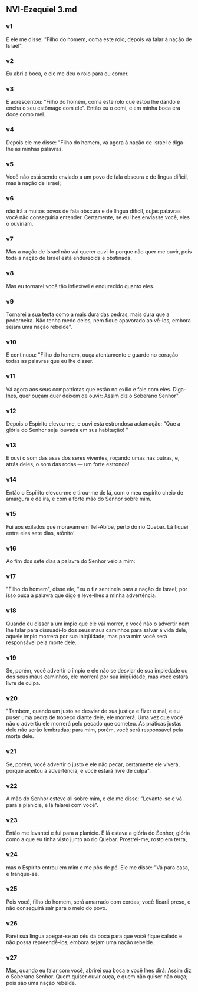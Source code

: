 ## NVI-Ezequiel 3.md
### v1
 E ele me disse: "Filho do homem, coma este rolo; depois vá falar à nação de Israel".
### v2
 Eu abri a boca, e ele me deu o rolo para eu comer.
### v3
 E acrescentou: "Filho do homem, coma este rolo que estou lhe dando e encha o seu estômago com ele". Então eu o comi, e em minha boca era doce como mel.
### v4
 Depois ele me disse: "Filho do homem, vá agora à nação de Israel e diga-lhe as minhas palavras.
### v5
 Você não está sendo enviado a um povo de fala obscura e de língua difícil, mas à nação de Israel;
### v6
 não irá a muitos povos de fala obscura e de língua difícil, cujas palavras você não conseguiria entender. Certamente, se eu lhes enviasse você, eles o ouviriam.
### v7
 Mas a nação de Israel não vai querer ouvi-lo porque não quer me ouvir, pois toda a nação de Israel está endurecida e obstinada.
### v8
 Mas eu tornarei você tão inflexível e endurecido quanto eles.
### v9
 Tornarei a sua testa como a mais dura das pedras, mais dura que a pederneira. Não tenha medo deles, nem fique apavorado ao vê-los, embora sejam uma nação rebelde".
### v10
 E continuou: "Filho do homem, ouça atentamente e guarde no coração todas as palavras que eu lhe disser.
### v11
 Vá agora aos seus compatriotas que estão no exílio e fale com eles. Diga-lhes, quer ouçam quer deixem de ouvir: Assim diz o Soberano Senhor".
### v12
 Depois o Espírito elevou-me, e ouvi esta estrondosa aclamação: "Que a glória do Senhor seja louvada em sua habitação! "
### v13
 E ouvi o som das asas dos seres viventes, roçando umas nas outras, e, atrás deles, o som das rodas — um forte estrondo!
### v14
 Então o Espírito elevou-me e tirou-me de lá, com o meu espírito cheio de amargura e de ira, e com a forte mão do Senhor sobre mim.
### v15
 Fui aos exilados que moravam em Tel-Abibe, perto do rio Quebar. Lá fiquei entre eles sete dias, atônito!
### v16
 Ao fim dos sete dias a palavra do Senhor veio a mim:
### v17
 "Filho do homem", disse ele, "eu o fiz sentinela para a nação de Israel; por isso ouça a palavra que digo e leve-lhes a minha advertência.
### v18
 Quando eu disser a um ímpio que ele vai morrer, e você não o advertir nem lhe falar para dissuadi-lo dos seus maus caminhos para salvar a vida dele, aquele ímpio morrerá por sua iniqüidade; mas para mim você será responsável pela morte dele.
### v19
 Se, porém, você advertir o ímpio e ele não se desviar de sua impiedade ou dos seus maus caminhos, ele morrerá por sua iniqüidade, mas você estará livre de culpa.
### v20
 "Também, quando um justo se desviar de sua justiça e fizer o mal, e eu puser uma pedra de tropeço diante dele, ele morrerá. Uma vez que você não o advertiu ele morrerá pelo pecado que cometeu. As práticas justas dele não serão lembradas; para mim, porém, você será responsável pela morte dele.
### v21
 Se, porém, você advertir o justo e ele não pecar, certamente ele viverá, porque aceitou a advertência, e você estará livre de culpa".
### v22
 A mão do Senhor esteve ali sobre mim, e ele me disse: "Levante-se e vá para a planície, e lá falarei com você".
### v23
 Então me levantei e fui para a planície. E lá estava a glória do Senhor, glória como a que eu tinha visto junto ao rio Quebar. Prostrei-me, rosto em terra,
### v24
 mas o Espírito entrou em mim e me pôs de pé. Ele me disse: "Vá para casa, e tranque-se.
### v25
 Pois você, filho do homem, será amarrado com cordas; você ficará preso, e não conseguirá sair para o meio do povo.
### v26
 Farei sua língua apegar-se ao céu da boca para que você fique calado e não possa repreendê-los, embora sejam uma nação rebelde.
### v27
 Mas, quando eu falar com você, abrirei sua boca e você lhes dirá: Assim diz o Soberano Senhor. Quem quiser ouvir ouça, e quem não quiser não ouça; pois são uma nação rebelde.
